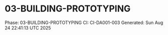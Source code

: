 # 03-BUILDING-PROTOTYPING
Phase: 03-BUILDING-PROTOTYPING
CI: CI-DA001-003
Generated: Sun Aug 24 22:41:13 UTC 2025
